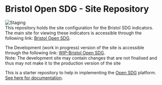 # Bristol Open SDG - Site Repository
![Staging](https://github.com/sdg-bristol/sdg-site-bristol/actions/workflows/deploy-to-staging.yml/badge.svg)  
This repository holds the site configuration for the Bristol SDG indicators.  
The main site for viewing these indicators is accessible through the following link: [Bristol Open SDG](https://bristolsdgs.github.io/).  

The Development (work in progress) version of the site is accessible through the following link: [WIP-Bristol Open SDG](https://sdg-bristol.github.io/sdg-site-bristol/).  
Note: The development site may contain changes that are not finalised and thus may not make it to the production version of the site  

This is a starter repository to help in implementing the [Open SDG](https://github.com/open-sdg/open-sdg) platform. [See here for documentation](https://open-sdg.readthedocs.io).

